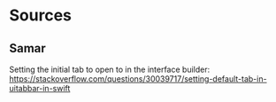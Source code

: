 #  Sources

## Samar
Setting the initial tab to open to in the interface builder: https://stackoverflow.com/questions/30039717/setting-default-tab-in-uitabbar-in-swift

